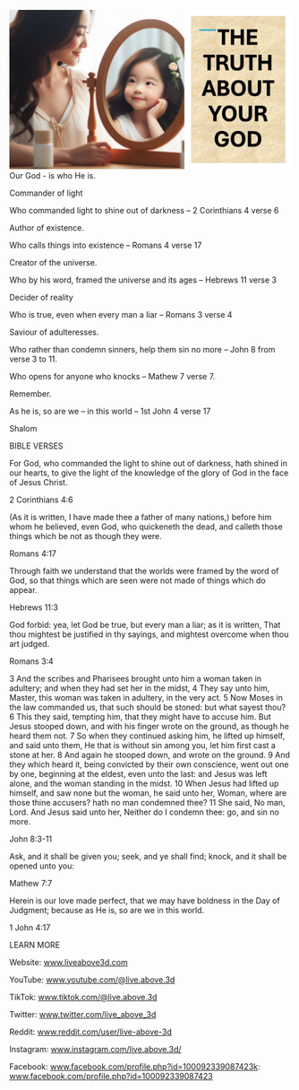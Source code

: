 ![Video cover image](./cover.jpg "cover photo")
Our God - is who He is.

Commander of light

Who commanded light to shine out of darkness – 2 Corinthians 4 verse 6

Author of existence.

Who calls things into existence – Romans 4 verse 17

Creator of the universe.

Who by his word, framed the universe and its ages – Hebrews 11 verse 3

Decider of reality

Who is true, even when every man a liar – Romans 3 verse 4

Saviour of adulteresses.

Who rather than condemn sinners, help them sin no more – John 8 from verse 3 to 11.

Who opens for anyone who knocks – Mathew 7 verse 7.

Remember.

As he is, so are we – in this world – 1st John 4 verse 17

Shalom


BIBLE VERSES

For God, who commanded the light to shine out of darkness, hath shined in our hearts, to give the light of the knowledge of the glory of God in the face of Jesus Christ.

2 Corinthians 4:6

(As it is written, I have made thee a father of many nations,) before him whom he believed, even God, who quickeneth the dead, and calleth those things which be not as though they were.

Romans 4:17

Through faith we understand that the worlds were framed by the word of God, so that things which are seen were not made of things which do appear.

Hebrews 11:3

God forbid: yea, let God be true, but every man a liar; as it is written, That thou mightest be justified in thy sayings, and mightest overcome when thou art judged.

Romans 3:4

3 And the scribes and Pharisees brought unto him a woman taken in adultery; and when they had set her in the midst,
4 They say unto him, Master, this woman was taken in adultery, in the very act.
5 Now Moses in the law commanded us, that such should be stoned: but what sayest thou?
6 This they said, tempting him, that they might have to accuse him. But Jesus stooped down, and with his finger wrote on the ground, as though he heard them not.
7 So when they continued asking him, he lifted up himself, and said unto them, He that is without sin among you, let him first cast a stone at her.
8 And again he stooped down, and wrote on the ground.
9 And they which heard it, being convicted by their own conscience, went out one by one, beginning at the eldest, even unto the last: and Jesus was left alone, and the woman standing in the midst.
10 When Jesus had lifted up himself, and saw none but the woman, he said unto her, Woman, where are those thine accusers? hath no man condemned thee?
11 She said, No man, Lord. And Jesus said unto her, Neither do I condemn thee: go, and sin no more.

John 8:3-11

Ask, and it shall be given you; seek, and ye shall find; knock, and it shall be opened unto you:

Mathew 7:7

Herein is our love made perfect, that we may have boldness in the Day of Judgment; because as He is, so are we in this world.

1 John 4:17


LEARN MORE

Website: www.liveabove3d.com

YouTube: www.youtube.com/@live.above.3d

TikTok: www.tiktok.com/@live.above.3d

Twitter: www.twitter.com/live_above_3d

Reddit: www.reddit.com/user/live-above-3d

Instagram: www.instagram.com/live.above.3d/

Facebook: www.facebook.com/profile.php?id=100092339087423k: www.facebook.com/profile.php?id=100092339087423
